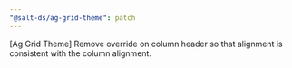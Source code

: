```yaml
---
"@salt-ds/ag-grid-theme": patch
---
```


[Ag Grid Theme] Remove override on column header so that alignment is consistent with the column alignment.
